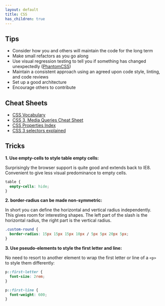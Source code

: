 ```yaml
---
layout: default
title: CSS
has_children: true
---
```


## Tips

- Consider how you and others will maintain the code for the long term
- Make small refactors as you go along
- Use visual regression testing to tell you if something has changed unexpectedly ([PhantomCSS](https://github.com/Huddle/PhantomCSS))
- Maintain a consistent approach using an agreed upon code style, linting, and code reviews
- Set up a good architecture
- Encourage others to contribute

## Cheat Sheets

- [CSS Vocabulary](http://apps.workflower.fi/vocabs/css/en)
- [CSS 3, Media Queries Cheat Sheet](http://mac-blog.org.ua/css-3-media-queries-cheat-sheet/)
- [CSS Properties Index](https://meiert.com/en/indices/css-properties/)
- [CSS 3 selectors explained](http://www.456bereastreet.com/archive/200601/css_3_selectors_explained/)

## Tricks

**1\. Use empty-cells to style table empty cells:**

Surprisingly the browser support is quite good and extends back to IE8.
Convenient to give less visual predominance to empty cells.

```CSS
table {
  empty-cells: hide;
}
```

**2\. border-radius can be made non-symmetric:**

In short you can define the horizontal and vertical radius independently.
This gives room for interesting shapes. The left part of the slash is the horizontal radius, the right part is the vertical radius.

```CSS
.custom-round {
  border-radius: 15px 15px 15px 10px / 5px 5px 20px 5px;
}
```

**3\. Use pseudo-elements to style the first letter and line:**

No need to resort to another element to wrap the first letter or line of a `<p>` to style them differently:

```CSS
p::first-letter {
  font-size: 2rem;
}

p::first-line {
  font-weight: 600;
}
```
